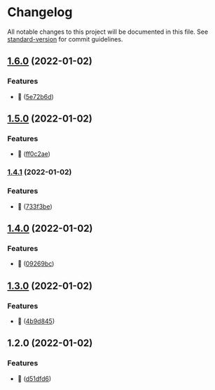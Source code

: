 # Changelog

All notable changes to this project will be documented in this file. See [standard-version](https://github.com/conventional-changelog/standard-version) for commit guidelines.

## [1.6.0](https://github.com/visionworksco/react-middleware/compare/v1.5.0...v1.6.0) (2022-01-02)

### Features

- :rocket: ([5e72b6d](https://github.com/visionworksco/react-middleware/commit/5e72b6d462bdc5b3341a56420ceb30aa168091a4))

## [1.5.0](https://github.com/visionworksco/react-middleware/compare/v1.4.1...v1.5.0) (2022-01-02)

### Features

- :rocket: ([ff0c2ae](https://github.com/visionworksco/react-middleware/commit/ff0c2aed060336a55f4adff689971bd0fccd9c83))

### [1.4.1](https://github.com/visionworksco/react-middleware/compare/v1.4.0...v1.4.1) (2022-01-02)

### Features

- :rocket: ([733f3be](https://github.com/visionworksco/react-middleware/commit/733f3be21ed901ab6a921c43433a5dad6cf20d85))

## [1.4.0](https://github.com/visionworksco/react-middleware/compare/v1.3.0...v1.4.0) (2022-01-02)

### Features

- :rocket: ([09269bc](https://github.com/visionworksco/react-middleware/commit/09269bcc39f14c19a5c6917f537854e975886328))

## [1.3.0](https://github.com/visionworksco/react-middleware/compare/v1.2.0...v1.3.0) (2022-01-02)

### Features

- :rocket: ([4b9d845](https://github.com/visionworksco/react-middleware/commit/4b9d845f6b0ea75d764ec93d52bda18a225c4fa7))

## 1.2.0 (2022-01-02)

### Features

- :rocket: ([d51dfd6](https://github.com/visionworksco/react-middleware/commit/d51dfd610d6ead66c72c58afec03a01c27095720))
